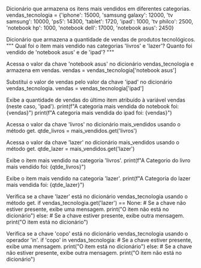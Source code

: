 Dicionário que armazena os itens mais vendidos em diferentes categorias.
vendas_tecnologia = {'iphone': 15000, 'samsung galaxy': 12000, 'tv samsung': 10000, 'ps5': 14300, 'tablet': 1720, 'ipad': 1000, 'tv philco': 2500, 'notebook hp': 1000, 'notebook dell': 17000, 'notebook asus': 2450}

Dicionário que armazena a quantidade de vendas de produtos tecnológicos.
""" Qual foi o item mais vendido nas categorias 'livros' e 'lazer'? Quanto foi vendido de 'notebook asus' e de 'ipad'? """

Acessa o valor da chave 'notebook asus' no dicionário vendas_tecnologia e armazena em vendas.
vendas = vendas_tecnologia['notebook asus']

Substitui o valor de vendas pelo valor da chave 'ipad' no dicionário vendas_tecnologia.
vendas = vendas_tecnologia['ipad']

Exibe a quantidade de vendas do último item atribuído à variável vendas (neste caso, 'ipad').
print(f"A categoria mais vendida do notebook foi: {vendas}") print(f"A categoria mais vendida do ipad foi: {vendas}")

Acessa o valor da chave 'livros' no dicionário mais_vendidos usando o método get.
qtde_livros = mais_vendidos.get('livros')

Acessa o valor da chave 'lazer' no dicionário mais_vendidos usando o método get.
qtde_lazer = mais_vendidos.get('lazer')

Exibe o item mais vendido na categoria 'livros'.
print(f"A Categorio do livro mais vendido foi: {qtde_livros}")

Exibe o item mais vendido na categoria 'lazer'.
print(f"A Categoria do lazer mais vendida foi: {qtde_lazer}")

Verifica se a chave 'lazer' está no dicionário vendas_tecnologia usando o método get.
if vendas_tecnologia.get('lazer') == None: # Se a chave não estiver presente, exibe uma mensagem. print("O item não está no dicionário") else: # Se a chave estiver presente, exibe outra mensagem. print("O item está no dicionário")

Verifica se a chave 'copo' está no dicionário vendas_tecnologia usando o operador 'in'.
if 'copo' in vendas_tecnologia: # Se a chave estiver presente, exibe uma mensagem. print("O item está no dicionário") else: # Se a chave não estiver presente, exibe outra mensagem. print("O item não está no dicionário")
